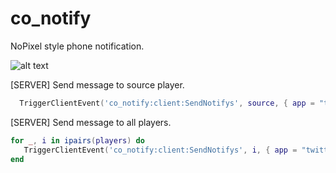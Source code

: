 # co_notify

NoPixel style phone notification.

![alt text](https://cdn.discordapp.com/attachments/769585952389070849/822017853347069952/unknown.png)


[SERVER] Send message to source player. 
```lua
  TriggerClientEvent('co_notify:client:SendNotifys', source, { app = "twitter" , title = "@"..xPlayer.getName(), content = message , source = i })
```
[SERVER] Send message to all players. 
```lua
for _, i in ipairs(players) do
   TriggerClientEvent('co_notify:client:SendNotifys', i, { app = "twitter" , title = "@"..xPlayer.getName(), content = message , source = i })
end
```
